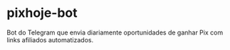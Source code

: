 # pixhoje-bot
 Bot do Telegram que envia diariamente oportunidades de ganhar Pix com links afiliados automatizados.
